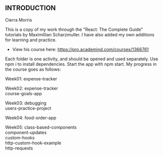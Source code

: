 INTRODUCTION
------------
Cierra Morris

This is a copy of my work through the "React: The Complete Guide" tutorials by Maximillian Scharzmuller. I have also added my own additions for learning and practice.

 * View his course here:
   https://pro.academind.com/courses/1366761

Each folder is one activity, and should be opened and used separately. Use npm i to install dependencies. Start the app with npm start.
My progress in the course goes as follows:

Week01:
expense-tracker  

Week02:
expense-tracker  
course-goals-app  

Week03:
debugging  
users-practice-project  

Week04:
food-order-app  

Week05:
class-based-components  
component-updates  
custom-hooks  
http-custom-hook-example  
http-requests  

